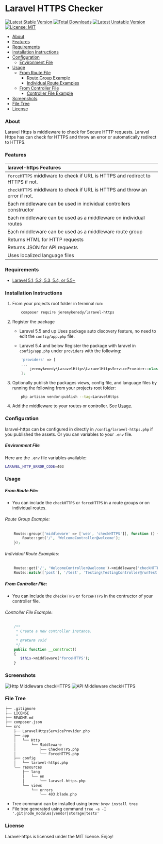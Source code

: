 # Laravel HTTPS Checker

[![Latest Stable Version](https://poser.pugx.org/jeremykenedy/laravel-https/v/stable)](https://packagist.org/packages/jeremykenedy/laravel-https)
[![Total Downloads](https://poser.pugx.org/jeremykenedy/laravel-https/downloads)](https://packagist.org/packages/jeremykenedy/laravel-https)
[![Latest Unstable Version](https://poser.pugx.org/jeremykenedy/laravel-https/v/unstable)](https://packagist.org/packages/jeremykenedy/laravel-https)
[![License: MIT](https://img.shields.io/badge/License-MIT-yellow.svg)](https://opensource.org/licenses/MIT)

- [About](#about)
- [Features](#features)
- [Requirements](#requirements)
- [Installation Instructions](#installation-instructions)
- [Configuration](#configuration)
    - [Environment File](#environment-file)
- [Usage](#usage)
    - [From Route File](#from-route-file)
        - [Route Group Example](#route-group-example)
        - [Individual Route Examples](#individual-route-examples)
    - [From Controller File](#from-controller-file)
        - [Controller File Example](#controller-file-example)
- [Screenshots](#screenshots)
- [File Tree](#file-tree)
- [License](#license)

### About

Laravel Https is middleware to check for Secure HTTP requests.
Laravel Https has can check for HTTPS and throw an error or automatically redirect to HTTPS.

### Features

| laravel-https Features  |
| :------------ |
|`forceHTTPS` middlware to check if URL is HTTPS and redirect to HTTPS if not.|
|`checkHTTPS` middlware to check if URL is HTTPS and throw an error if not.|
|Each middleware can be used in individual controllers constructor|
|Each middleware can be used as a middleware on individual routes|
|Each middleware can be used as a middleware route group|
|Returns HTML for HTTP requests|
|Returns JSON for API requests|
|Uses localized language files|

### Requirements
* [Laravel 5.1, 5.2, 5.3, 5.4, or 5.5+](https://laravel.com/docs/installation)

### Installation Instructions
1. From your projects root folder in terminal run:

    ```bash
        composer require jeremykenedy/laravel-https
    ```

2. Register the package

    * Laravel 5.5 and up
    Uses package auto discovery feature, no need to edit the `config/app.php` file.

    * Laravel 5.4 and below
    Register the package with laravel in `config/app.php` under `providers` with the following:

    ```php
        'providers' => [
        ...
            jeremykenedy\LaravelHttps\LaravelHttpsServiceProvider::class,
        ];
    ```

3. Optionally publish the packages views, config file, and language files by running the following from your projects root folder:

    ```bash
        php artisan vendor:publish --tag=LaravelHttps
    ```

4. Add the middleware to your routes or controller. See [Usage](#usage).

### Configuration
laravel-https can be configured in directly in `/config/laravel-https.php` if you published the assets.
Or you can variables to your `.env` file.

##### Environment File
Here are the `.env` file variables available:

```bash
LARAVEL_HTTP_ERROR_CODE=403
```

### Usage

##### From Route File:
* You can include the `checkHTTPS` or `forceHTTPS` in a route groups or on individual routes.

###### Route Group Example:

```php
    Route::group(['middleware' => ['web', 'checkHTTPS']], function () {
        Route::get('/', 'WelcomeController@welcome');
    });
```

###### Individual Route Examples:

```php
    Route::get('/', 'WelcomeController@welcome')->middleware('checkHTTPS');
    Route::match(['post'], '/test', 'Testing\TestingController@runTest')->middleware('forceHTTPS');
```

##### From Controller File:
* You can include the `checkHTTPS` or `forceHTTPS` in the contructor of your controller file.

###### Controller File Example:

```php
    /**
     * Create a new controller instance.
     *
     * @return void
     */
    public function __construct()
    {
       $this->middleware('forceHTTPS');
    }
```

### Screenshots
![Http Middleware checkHTTPS](https://s3-us-west-2.amazonaws.com/github-project-images/laravel-https/1-http-call.jpg)
![API Middleware checkHTTPS](https://s3-us-west-2.amazonaws.com/github-project-images/laravel-https/2-api-call.jpg)

### File Tree

```bash
├── .gitignore
├── LICENSE
├── README.md
├── composer.json
└── src
    ├── LaravelHttpsServiceProvider.php
    ├── app
    │   └── Http
    │       └── Middleware
    │           ├── CheckHTTPS.php
    │           └── ForceHTTPS.php
    ├── config
    │   └── laravel-https.php
    └── resources
        ├── lang
        │   └── en
        │       └── laravel-https.php
        └── views
            └── errors
                └── 403.blade.php
```

* Tree command can be installed using brew: `brew install tree`
* File tree generated using command `tree -a -I '.git|node_modules|vendor|storage|tests'`

### License
Laravel-https is licensed under the MIT license. Enjoy!
